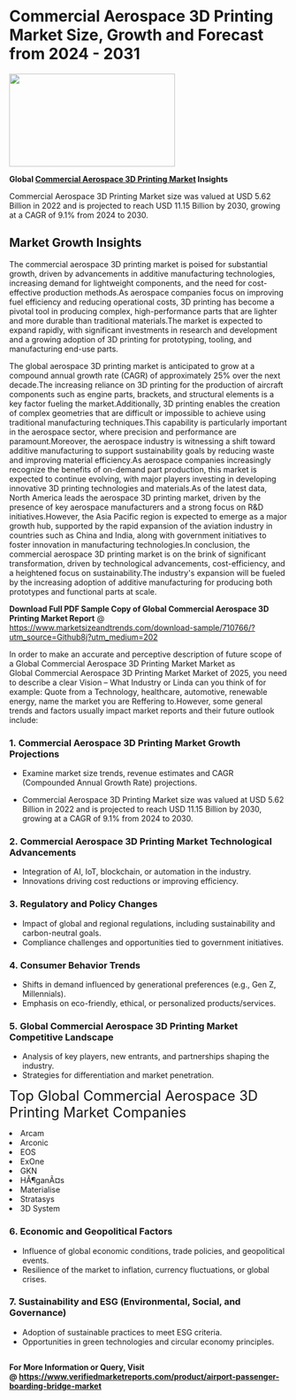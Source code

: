 <H1>Commercial Aerospace 3D Printing Market Size, Growth and Forecast from 2024 - 2031</H1><img class="aligncenter size-medium wp-image-584254" src="https://thirdeyenews.in/wp-content/uploads/2024/09/Global-Market-Research-300x168.jpeg" alt="" width="300" height="168" /><p><strong>Global&nbsp;<a href="https://www.marketsizeandtrends.com/download-sample/710766/?utm_source=Github8j?utm_medium=202">Commercial Aerospace 3D Printing Market</a> Insights</strong></p><p>Commercial Aerospace 3D Printing Market size was valued at USD 5.62 Billion in 2022 and is projected to reach USD 11.15 Billion by 2030, growing at a CAGR of 9.1% from 2024 to 2030.</p><p><h2>Market Growth Insights</h2> <p>The commercial aerospace 3D printing market is poised for substantial growth, driven by advancements in additive manufacturing technologies, increasing demand for lightweight components, and the need for cost-effective production methods.As aerospace companies focus on improving fuel efficiency and reducing operational costs, 3D printing has become a pivotal tool in producing complex, high-performance parts that are lighter and more durable than traditional materials.The market is expected to expand rapidly, with significant investments in research and development and a growing adoption of 3D printing for prototyping, tooling, and manufacturing end-use parts.</p> <p>The global aerospace 3D printing market is anticipated to grow at a compound annual growth rate (CAGR) of approximately 25% over the next decade.The increasing reliance on 3D printing for the production of aircraft components such as engine parts, brackets, and structural elements is a key factor fueling the market.Additionally, 3D printing enables the creation of complex geometries that are difficult or impossible to achieve using traditional manufacturing techniques.This capability is particularly important in the aerospace sector, where precision and performance are paramount.Moreover, the aerospace industry is witnessing a shift toward additive manufacturing to support sustainability goals by reducing waste and improving material efficiency.As aerospace companies increasingly recognize the benefits of on-demand part production, this market is expected to continue evolving, with major players investing in developing innovative 3D printing technologies and materials.As of the latest data, North America leads the aerospace 3D printing market, driven by the presence of key aerospace manufacturers and a strong focus on R&D initiatives.However, the Asia Pacific region is expected to emerge as a major growth hub, supported by the rapid expansion of the aviation industry in countries such as China and India, along with government initiatives to foster innovation in manufacturing technologies.In conclusion, the commercial aerospace 3D printing market is on the brink of significant transformation, driven by technological advancements, cost-efficiency, and a heightened focus on sustainability.The industry's expansion will be fueled by the increasing adoption of additive manufacturing for producing both prototypes and functional parts at scale.</p> <p><span class=""><strong>Download Full PDF Sample Copy of Global Commercial Aerospace 3D Printing Market Report</strong> @ <a href="https://www.marketsizeandtrends.com/download-sample/710766/?utm_source=Github8j?utm_medium=202" target="_blank">https://www.marketsizeandtrends.com/download-sample/710766/?utm_source=Github8j?utm_medium=202</a></span></p><p>In order to make an accurate and perceptive description of future scope of a Global&nbsp;Commercial Aerospace 3D Printing Market Market as Global&nbsp;Commercial Aerospace 3D Printing Market Market of 2025, you need to describe a clear Vision &ndash; What Industry or Linda can you think of for example: Quote from a Technology, healthcare, automotive, renewable energy, name the market you are Reffering to.However, some general trends and factors usually impact market reports and their future outlook include:</p><h3>1.&nbsp;<strong>Commercial Aerospace 3D Printing Market Growth Projections</strong></h3><ul><li>Examine market size trends, revenue estimates and CAGR (Compounded Annual Growth Rate) projections.</li><li><p>Commercial Aerospace 3D Printing Market size was valued at USD 5.62 Billion in 2022 and is projected to reach USD 11.15 Billion by 2030, growing at a CAGR of 9.1% from 2024 to 2030.</p></li></ul><h3>2.&nbsp;<strong>Commercial Aerospace 3D Printing Market Technological Advancements</strong></h3><ul><li>Integration of AI, IoT, blockchain, or automation in the industry.</li><li>Innovations driving cost reductions or improving efficiency.</li></ul><h3>3.&nbsp;<strong>Regulatory and Policy Changes</strong></h3><ul><li>Impact of global and regional regulations, including sustainability and carbon-neutral goals.</li><li>Compliance challenges and opportunities tied to government initiatives.</li></ul><h3>4.&nbsp;<strong>Consumer Behavior Trends</strong></h3><ul><li>Shifts in demand influenced by generational preferences (e.g., Gen Z, Millennials).</li><li>Emphasis on eco-friendly, ethical, or personalized products/services.</li></ul><h3>5.&nbsp;<strong>Global Commercial Aerospace 3D Printing Market Competitive Landscape</strong></h3><ul><li>Analysis of key players, new entrants, and partnerships shaping the industry.</li><li>Strategies for differentiation and market penetration.</li></ul><p data-pm-slice="1 1 []"><span style="color: inherit; font-family: inherit; font-size: 25px;">Top Global Commercial Aerospace 3D Printing Market Companies</span></p><div class="" data-test-id=""><p><li>Arcam</li><li> Arconic</li><li> EOS</li><li> ExOne</li><li> GKN</li><li> HÃ¶ganÃ¤s</li><li> Materialise</li><li> Stratasys</li><li> 3D System</li></p></div><h3>6.&nbsp;<strong>Economic and Geopolitical Factors</strong></h3><ul><li>Influence of global economic conditions, trade policies, and geopolitical events.</li><li>Resilience of the market to inflation, currency fluctuations, or global crises.</li></ul><h3>7.&nbsp;<strong>Sustainability and ESG (Environmental, Social, and Governance)</strong></h3><ul><li>Adoption of sustainable practices to meet ESG criteria.</li><li>Opportunities in green technologies and circular economy principles.</li></ul><h2><strong style="font-size: 14px;">For More Information or Query, Visit @&nbsp;</strong><a style="background-color: #ffffff; font-size: 14px;" href="https://www.marketsizeandtrends.com/report/commercial-aerospace-3d-printing-market/" target="_blank">https://www.verifiedmarketreports.com/product/airport-passenger-boarding-bridge-market</a></h2>